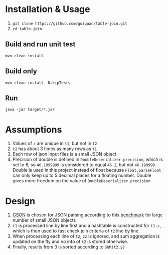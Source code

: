 <!--
@Author: Guan Gui <guiguan>
@Date:   2016-11-02T02:59:58+11:00
@Email:  root@guiguan.net
@Last modified by:   guiguan
@Last modified time: 2016-11-03T00:58:39+11:00
-->



# Installation & Usage

1. `git clone https://github.com/guiguan/table-join.git`
2. `cd table-join`

## Build and run unit test

`mvn clean install`

## Build only

`mvn clean install -DskipTests`

## Run

`java -jar target/*.jar`

# Assumptions

1. Values of `z` are unique in `t1`, but not in `t2`
2. `t2` has about 3 times as many rows as `t1`
3. Each row of json input files is a small JSON object
4. Precision of double is defined in `DoubleDeserializer.precision`, which is set to 6, so `46.1999999` is considered to equal `46.2`, but not `46.199999`. Double is used in this project instead of float because `Float.parseFloat` can only keep up to 5 decimal places for a floating number. Double gives more freedom on the value of `DoubleDeserializer.precision`

# Design

1. [GSON](https://github.com/google/gson) is chosen for JSON parsing according to this [benchmark](http://blog.takipi.com/the-ultimate-json-library-json-simple-vs-gson-vs-jackson-vs-json/) for large number of small JSON objects
2. `t1` is processed line by line first and a hashtable is constructed for `t1.z`, which is then used to fast check join criteria of `t2` line by line.
3. When processing each line of `t2`, `zz` is ignored, and sum aggregation is updated on the fly and no info of `t2` is stored otherwise.
4. Finally, results from 3 is sorted according to `SUM(t2.y)`
